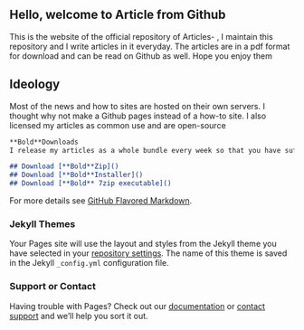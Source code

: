 ## Hello, welcome to Article from Github
This is the website of the official repository of Articles- , I maintain this repository and I write articles in it everyday. The articles are in a pdf format for download and can be read on Github as well. Hope you enjoy them

## Ideology 
Most of the news and how to sites are hosted on their own servers. I thought why not make a Github pages instead of a how-to site. I also licensed my articles as common use and are open-source

```markdown
**Bold**Downloads
I release my articles as a whole bundle every week so that you have sufficient reading material. To download them, you can either use the 7zip executable I provide or the NSIS installer or get it as a direct Zip file.

## Download [**Bold**Zip]()
## Download [**Bold**Installer]()
## Download [**Bold** 7zip executable]()

```

For more details see [GitHub Flavored Markdown](https://guides.github.com/features/mastering-markdown/).

### Jekyll Themes

Your Pages site will use the layout and styles from the Jekyll theme you have selected in your [repository settings](https://github.com/newtoallofthis123/Article-/settings). The name of this theme is saved in the Jekyll `_config.yml` configuration file.

### Support or Contact

Having trouble with Pages? Check out our [documentation](https://docs.github.com/categories/github-pages-basics/) or [contact support](https://support.github.com/contact) and we’ll help you sort it out.
